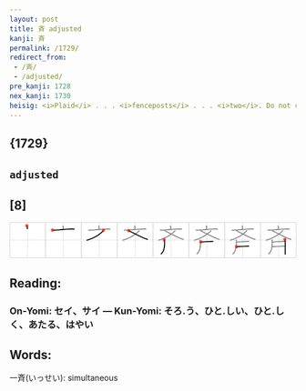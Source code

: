 ```yaml
---
layout: post
title: 斉 adjusted
kanji: 斉
permalink: /1729/
redirect_from:
 - /斉/
 - /adjusted/
pre_kanji: 1728
nex_kanji: 1730
heisig: <i>Plaid</i> . . . <i>fenceposts</i> . . . <i>two</i>. Do not confuse with <i>just so</i> (Frame 414).
---
```


## {1729}

## `adjusted`

## [8]

<div class="stroke"><img src="../images/E69689.png" /></div>

## Reading:

### On-Yomi: セイ、サイ &mdash; Kun-Yomi: そろ.う、ひと.しい、ひと.しく、あたる、はやい

## Words:

一斉(いっせい): simultaneous
